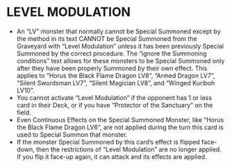 # LEVEL MODULATION

*   An “LV” monster that normally cannot be Special Summoned except by the method in its text CANNOT be Special Summoned from the Graveyard with “Level Modulation” unless it has been previously Special Summoned by the correct procedure. The “ignore the Summoning conditions” text allows for these monsters to be Special Summoned only after they have been properly Summoned by their own effect. This applies to “Horus the Black Flame Dragon LV8”, “Armed Dragon LV7”, “Silent Swordsman LV7”, “Silent Magician LV8”, and “Winged Kuriboh LV10”.
*   You cannot activate “Level Modulation” if the opponent has 1 or less card in their Deck, or if you have “Protector of the Sanctuary” on the field.
*   Even Continuous Effects on the Special Summoned Monster, like “Horus the Black Flame Dragon LV6”, are not applied during the turn this card is used to Special Summon that monster.
*   If the monster Special Summoned by this card’s effect is flipped face-down, then the restrictions of “Level Modulation” are no longer applied. If you flip it face-up again, it can attack and its effects are applied.
